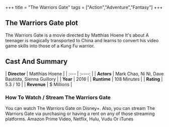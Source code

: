 +++
title = "The Warriors Gate"
tags = ["Action","Adventure","Fantasy"]
+++
## The Warriors Gate plot
The Warriors Gate is a movie directed by Matthias Hoene It's about A teenager is magically transported to China and learns to convert his video game skills into those of a Kung Fu warrior.
## Cast And Summary
| **Director**      | Matthias Hoene |
    | :---        |    :----:   |
    |  **Actors** | Mark Chao, Ni Ni, Dave Bautista, Sienna Guillory |
    | **Year**   | 2016    |
    |  **Runtime** | 108 Minutes |
    |  **Rating** | 5.3 / 10 | 
    |  **Revenue** | $ Millions |
### How To Watch / Stream The Warriors Gate
You can watch The Warriors Gate on Disney+.
Also, you can stream The Warriors Gate via purchasing or having a rent on any of those streaming platforms.
Amazon Prime Video, Netflix, Hulu, Vudu Or iTunes